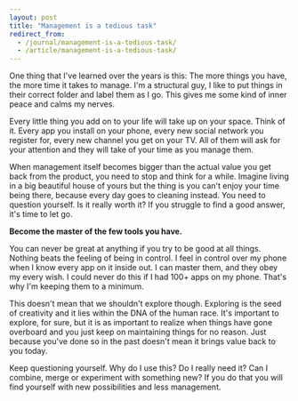 ```yaml
---
layout: post
title: "Management is a tedious task"
redirect_from:
  - /journal/management-is-a-tedious-task/
  - /article/management-is-a-tedious-task/
---
```


One thing that I've learned over the years is this: The more things you have, the more time it takes to manage. I'm a structural guy, I like to put things in their correct folder and label them as I go. This gives me some kind of inner peace and calms my nerves.

Every little thing you add on to your life will take up on your space. Think of it. Every app you install on your phone, every new social network you register for, every new channel you get on your TV. All of them will ask for your attention and they will take of your time as you manage them.

When management itself becomes bigger than the actual value you get back from the product, you need to stop and think for a while. Imagine living in a big beautiful house of yours but the thing is you can't enjoy your time being there, because every day goes to cleaning instead. You need to question yourself. Is it really worth it? If you struggle to find a good answer, it's time to let go.

**Become the master of the few tools you have.**

You can never be great at anything if you try to be good at all things. Nothing beats the feeling of being in control. I feel in control over my phone when I know every app on it inside out. I can master them, and they obey my every wish. I could never do this if I had 100+ apps on my phone. That's why I'm keeping them to a minimum.

This doesn't mean that we shouldn't explore though. Exploring is the seed of creativity and it lies within the DNA of the human race. It's important to explore, for sure, but it is as important to realize when things have gone overboard and you just keep on maintaining things for no reason. Just because you've done so in the past doesn't mean it brings value back to you today.

Keep questioning yourself. Why do I use this? Do I really need it? Can I combine, merge or experiment with something new? If you do that you will find yourself with new possibilities and less management.
